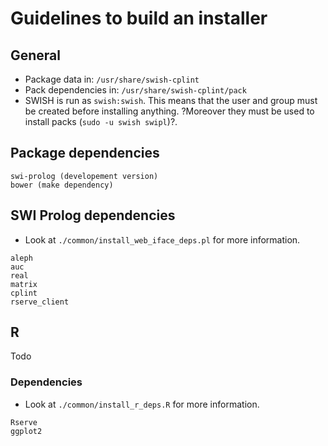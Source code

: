 # Guidelines to build an installer

## General
- Package data in: `/usr/share/swish-cplint`
- Pack dependencies in: `/usr/share/swish-cplint/pack`
- SWISH is run as `swish:swish`. This means that the user and group 
  must be created before installing anything. 
  ?Moreover they must be used to install 
  packs (`sudo -u swish swipl`)?.

## Package dependencies
```
swi-prolog (developement version)
bower (make dependency)
```

## SWI Prolog dependencies
- Look at `./common/install_web_iface_deps.pl` for more information.
```
aleph
auc
real
matrix 
cplint
rserve_client
```

## R
Todo

### Dependencies
- Look at `./common/install_r_deps.R` for more information.
```
Rserve
ggplot2
```
